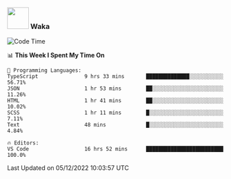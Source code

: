### <img src="https://media.giphy.com/media/VgCDAzcKvsR6OM0uWg/giphy.gif" width="50"> Waka

  <!--START_SECTION:waka-->
![Code Time](http://img.shields.io/badge/Code%20Time-1%2C136%20hrs%2014%20mins-blue)

📊 **This Week I Spent My Time On** 

```text
💬 Programming Languages: 
TypeScript               9 hrs 33 mins       ██████████████░░░░░░░░░░░   56.71% 
JSON                     1 hr 53 mins        ██░░░░░░░░░░░░░░░░░░░░░░░   11.26% 
HTML                     1 hr 41 mins        ██░░░░░░░░░░░░░░░░░░░░░░░   10.02% 
SCSS                     1 hr 11 mins        █░░░░░░░░░░░░░░░░░░░░░░░░   7.11% 
Text                     48 mins             █░░░░░░░░░░░░░░░░░░░░░░░░   4.84%

🔥 Editors: 
VS Code                  16 hrs 52 mins      █████████████████████████   100.0%

```


 Last Updated on 05/12/2022 10:03:57 UTC
<!--END_SECTION:waka-->
